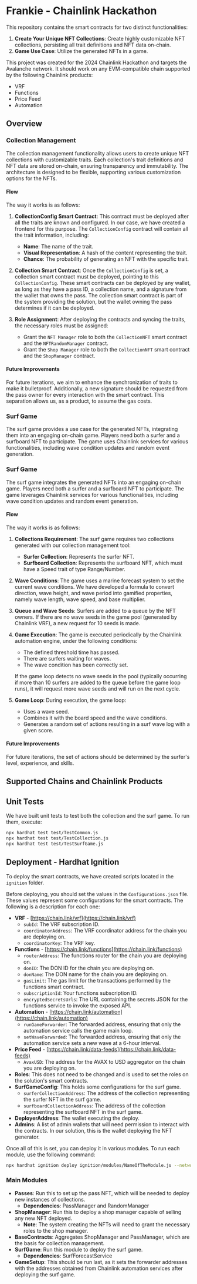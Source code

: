 # Frankie - Chainlink Hackathon

This repository contains the smart contracts for two distinct functionalities:

1. **Create Your Unique NFT Collections**: Create highly customizable NFT collections, persisting all trait definitions and NFT data on-chain.
2. **Game Use Case**: Utilize the generated NFTs in a game.

This project was created for the 2024 Chainlink Hackathon and targets the Avalanche network. It should work on any EVM-compatible chain supported by the following Chainlink products:

- VRF
- Functions
- Price Feed
- Automation

## Overview

### Collection Management

The collection management functionality allows users to create unique NFT collections with customizable traits. Each collection's trait definitions and NFT data are stored on-chain, ensuring transparency and immutability. The architecture is designed to be flexible, supporting various customization options for the NFTs.

#### Flow

The way it works is as follows:

1. **CollectionConfig Smart Contract**: This contract must be deployed after all the traits are known and configured. In our case, we have created a frontend for this purpose. The `CollectionConfig` contract will contain all the trait information, including:

   - **Name**: The name of the trait.
   - **Visual Representation**: A hash of the content representing the trait.
   - **Chance**: The probability of generating an NFT with the specific trait.

2. **Collection Smart Contract**: Once the `CollectionConfig` is set, a collection smart contract must be deployed, pointing to this `CollectionConfig`. These smart contracts can be deployed by any wallet, as long as they have a pass ID, a collection name, and a signature from the wallet that owns the pass. The collection smart contract is part of the system providing the solution, but the wallet owning the pass determines if it can be deployed.

3. **Role Assignment**: After deploying the contracts and syncing the traits, the necessary roles must be assigned:
   - Grant the `NFT Manager` role to both the `CollectionNFT` smart contract and the `NFTRandomManager` contract.
   - Grant the `Shop Manager` role to both the `CollectionNFT` smart contract and the `ShopManager` contract.

#### Future Improvements

For future iterations, we aim to enhance the synchronization of traits to make it bulletproof. Additionally, a new signature should be requested from the pass owner for every interaction with the smart contract. This separation allows us, as a product, to assume the gas costs.

### Surf Game

The surf game provides a use case for the generated NFTs, integrating them into an engaging on-chain game. Players need both a surfer and a surfboard NFT to participate. The game uses Chainlink services for various functionalities, including wave condition updates and random event generation.

### Surf Game

The surf game integrates the generated NFTs into an engaging on-chain game. Players need both a surfer and a surfboard NFT to participate. The game leverages Chainlink services for various functionalities, including wave condition updates and random event generation.

#### Flow

The way it works is as follows:

1. **Collections Requirement**: The surf game requires two collections generated with our collection management tool:

   - **Surfer Collection**: Represents the surfer NFT.
   - **Surfboard Collection**: Represents the surfboard NFT, which must have a Speed trait of type Range/Number.

2. **Wave Conditions**: The game uses a marine forecast system to set the current wave conditions. We have developed a formula to convert direction, wave height, and wave period into gamified properties, namely wave length, wave speed, and base multiplier.

3. **Queue and Wave Seeds**: Surfers are added to a queue by the NFT owners. If there are no wave seeds in the game pool (generated by Chainlink VRF), a new request for 10 seeds is made.

4. **Game Execution**: The game is executed periodically by the Chainlink automation engine, under the following conditions:

   - The defined threshold time has passed.
   - There are surfers waiting for waves.
   - The wave condition has been correctly set.

   If the game loop detects no wave seeds in the pool (typically occurring if more than 10 surfers are added to the queue before the game loop runs), it will request more wave seeds and will run on the next cycle.

5. **Game Loop**: During execution, the game loop:
   - Uses a wave seed.
   - Combines it with the board speed and the wave conditions.
   - Generates a random set of actions resulting in a surf wave log with a given score.

#### Future Improvements

For future iterations, the set of actions should be determined by the surfer's level, experience, and skills.

## Supported Chains and Chainlink Products

## Unit Tests

We have built unit tests to test both the collection and the surf game. To run them, execute:

```bash
npx hardhat test test/TestCommon.js
npx hardhat test test/TestCollection.js
npx hardhat test test/TestSurfGame.js
```

## Deployment - Hardhat Ignition

To deploy the smart contracts, we have created scripts located in the `ignition` folder.

Before deploying, you should set the values in the `Configurations.json` file. These values represent some configurations for the smart contracts. The following is a description for each one:

- **VRF** - [https://chain.link/vrf](https://chain.link/vrf)
  - `subId`: The VRF subscription ID.
  - `coordinatorAddress`: The VRF coordinator address for the chain you are deploying on.
  - `coordinatorKey`: The VRF key.
- **Functions** - [https://chain.link/functions](https://chain.link/functions)
  - `routerAddress`: The functions router for the chain you are deploying on.
  - `donID`: The DON ID for the chain you are deploying on.
  - `donName`: The DON name for the chain you are deploying on.
  - `gasLimit`: The gas limit for the transactions performed by the functions smart contract.
  - `subscriptionId`: Your functions subscription ID.
  - `encryptedSecretsUrls`: The URL containing the secrets JSON for the functions service to invoke the exposed API.
- **Automation** - [https://chain.link/automation](https://chain.link/automation)
  - `runGameForwarder`: The forwarded address, ensuring that only the automation service calls the game main loop.
  - `setWaveForwarded`: The forwarded address, ensuring that only the automation service sets a new wave at a 6-hour interval.
- **Price Feed** - [https://chain.link/data-feeds](https://chain.link/data-feeds)
  - `AvaxUSD`: The address for the AVAX to USD aggregator on the chain you are deploying on.
- **Roles**: This does not need to be changed and is used to set the roles on the solution's smart contracts.
- **SurfGameConfig**: This holds some configurations for the surf game.
  - `surferCollectionAddress`: The address of the collection representing the surfer NFT in the surf game.
  - `surfboardCollectionAddress`: The address of the collection representing the surfboard NFT in the surf game.
- **DeployerAddress**: The wallet executing the deploy.
- **Admins**: A list of admin wallets that will need permission to interact with the contracts. In our solution, this is the wallet deploying the NFT generator.

Once all of this is set, you can deploy it in various modules. To run each module, use the following command:

```bash
npx hardhat ignition deploy ignition/modules/NameOfTheModule.js --network fuji
```

### Main Modules

- **Passes**: Run this to set up the pass NFT, which will be needed to deploy new instances of collections.
  - **Dependencies**: PassManager and RandomManager
- **ShopManager**: Run this to deploy a shop manager capable of selling any new NFT deployed.
  - **Note**: The system creating the NFTs will need to grant the necessary roles to the shop manager.
- **BaseContracts**: Aggregates ShopManager and PassManager, which are the basis for collection management.
- **SurfGame**: Run this module to deploy the surf game.
  - **Dependencies**: SurfForecastService
- **GameSetup**: This should be run last, as it sets the forwarder addresses with the addresses obtained from Chainlink automation services after deploying the surf game.
